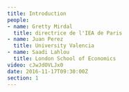 ```yaml
---
title: Introduction
people:
- name: Gretty Mirdal
  title: directrice de l'IEA de Paris
- name: Juan Perez
  title: University Valencia
- name: Saadi Lahlou
  title: London School of Economics
video: cJwJdOVLJx0
date: 2016-11-17T09:30:00Z
section: 1
---
```

